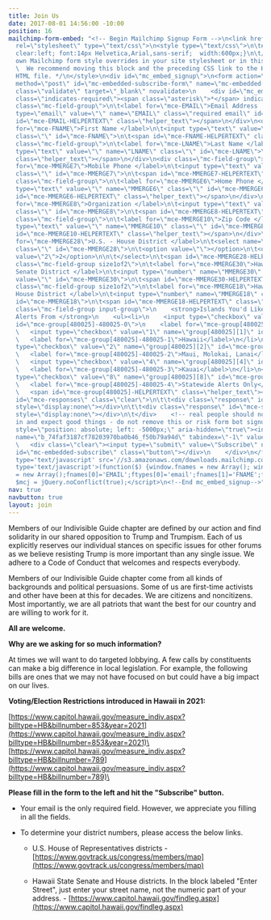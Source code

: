```yaml
---
title: Join Us
date: 2017-08-01 14:56:00 -10:00
position: 16
mailchimp-form-embed: "<!-- Begin Mailchimp Signup Form -->\n<link href=\"//cdn-images.mailchimp.com/embedcode/classic-071822.css\"
  rel=\"stylesheet\" type=\"text/css\">\n<style type=\"text/css\">\n\t#mc_embed_signup{background:#fff;
  clear:left; font:14px Helvetica,Arial,sans-serif;  width:600px;}\n\t/* Add your
  own Mailchimp form style overrides in your site stylesheet or in this style block.\n\t
  \  We recommend moving this block and the preceding CSS link to the HEAD of your
  HTML file. */\n</style>\n<div id=\"mc_embed_signup\">\n<form action=\"https://indivisiblehawaii.us3.list-manage.com/subscribe/post?u=74faf3187cf78203970ba0b46&amp;id=f50b79a94d&amp;f_id=000ab9e2f0\"
  method=\"post\" id=\"mc-embedded-subscribe-form\" name=\"mc-embedded-subscribe-form\"
  class=\"validate\" target=\"_blank\" novalidate>\n    <div id=\"mc_embed_signup_scroll\">\n\t<h2>Subscribe</h2>\n<div
  class=\"indicates-required\"><span class=\"asterisk\">*</span> indicates required</div>\n<div
  class=\"mc-field-group\">\n\t<label for=\"mce-EMAIL\">Email Address  <span class=\"asterisk\">*</span>\n</label>\n\t<input
  type=\"email\" value=\"\" name=\"EMAIL\" class=\"required email\" id=\"mce-EMAIL\">\n\t<span
  id=\"mce-EMAIL-HELPERTEXT\" class=\"helper_text\"></span>\n</div>\n<div class=\"mc-field-group\">\n\t<label
  for=\"mce-FNAME\">First Name </label>\n\t<input type=\"text\" value=\"\" name=\"FNAME\"
  class=\"\" id=\"mce-FNAME\">\n\t<span id=\"mce-FNAME-HELPERTEXT\" class=\"helper_text\"></span>\n</div>\n<div
  class=\"mc-field-group\">\n\t<label for=\"mce-LNAME\">Last Name </label>\n\t<input
  type=\"text\" value=\"\" name=\"LNAME\" class=\"\" id=\"mce-LNAME\">\n\t<span id=\"mce-LNAME-HELPERTEXT\"
  class=\"helper_text\"></span>\n</div>\n<div class=\"mc-field-group\">\n\t<label
  for=\"mce-MMERGE7\">Mobile Phone </label>\n\t<input type=\"text\" value=\"\" name=\"MMERGE7\"
  class=\"\" id=\"mce-MMERGE7\">\n\t<span id=\"mce-MMERGE7-HELPERTEXT\" class=\"helper_text\"></span>\n</div>\n<div
  class=\"mc-field-group\">\n\t<label for=\"mce-MMERGE6\">Home Phone </label>\n\t<input
  type=\"text\" value=\"\" name=\"MMERGE6\" class=\"\" id=\"mce-MMERGE6\">\n\t<span
  id=\"mce-MMERGE6-HELPERTEXT\" class=\"helper_text\"></span>\n</div>\n<div class=\"mc-field-group\">\n\t<label
  for=\"mce-MMERGE8\">Organization </label>\n\t<input type=\"text\" value=\"\" name=\"MMERGE8\"
  class=\"\" id=\"mce-MMERGE8\">\n\t<span id=\"mce-MMERGE8-HELPERTEXT\" class=\"helper_text\"></span>\n</div>\n<div
  class=\"mc-field-group\">\n\t<label for=\"mce-MMERGE10\">Zip Code </label>\n\t<input
  type=\"text\" value=\"\" name=\"MMERGE10\" class=\"\" id=\"mce-MMERGE10\">\n\t<span
  id=\"mce-MMERGE10-HELPERTEXT\" class=\"helper_text\"></span>\n</div>\n<div class=\"mc-field-group\">\n\t<label
  for=\"mce-MMERGE28\">U.S. - House District </label>\n\t<select name=\"MMERGE28\"
  class=\"\" id=\"mce-MMERGE28\">\n\t<option value=\"\"></option>\n\t<option value=\"1\">1</option>\n<option
  value=\"2\">2</option>\n\n\t</select>\n\t<span id=\"mce-MMERGE28-HELPERTEXT\" class=\"helper_text\"></span>\n</div>\n<div
  class=\"mc-field-group size1of2\">\n\t<label for=\"mce-MMERGE30\">Hawaii State -
  Senate District </label>\n\t<input type=\"number\" name=\"MMERGE30\" class=\"\"
  value=\"\" id=\"mce-MMERGE30\">\n\t<span id=\"mce-MMERGE30-HELPERTEXT\" class=\"helper_text\"></span>\n</div>\n<div
  class=\"mc-field-group size1of2\">\n\t<label for=\"mce-MMERGE18\">Hawaii State -
  House District </label>\n\t<input type=\"number\" name=\"MMERGE18\" class=\"\" value=\"\"
  id=\"mce-MMERGE18\">\n\t<span id=\"mce-MMERGE18-HELPERTEXT\" class=\"helper_text\"></span>\n</div>\n<div
  class=\"mc-field-group input-group\">\n    <strong>Islands You'd Like to Receive
  Alerts From </strong>\n    <ul><li>\n    <input type=\"checkbox\" value=\"32\" name=\"group[480025][32]\"
  id=\"mce-group[480025]-480025-0\">\n    <label for=\"mce-group[480025]-480025-0\">Oahu</label>\n</li>\n<li>\n
  \   <input type=\"checkbox\" value=\"1\" name=\"group[480025][1]\" id=\"mce-group[480025]-480025-1\">\n
  \   <label for=\"mce-group[480025]-480025-1\">Hawaii</label>\n</li>\n<li>\n    <input
  type=\"checkbox\" value=\"2\" name=\"group[480025][2]\" id=\"mce-group[480025]-480025-2\">\n
  \   <label for=\"mce-group[480025]-480025-2\">Maui, Molokai, Lanai</label>\n</li>\n<li>\n
  \   <input type=\"checkbox\" value=\"4\" name=\"group[480025][4]\" id=\"mce-group[480025]-480025-3\">\n
  \   <label for=\"mce-group[480025]-480025-3\">Kauai</label>\n</li>\n<li>\n    <input
  type=\"checkbox\" value=\"8\" name=\"group[480025][8]\" id=\"mce-group[480025]-480025-4\">\n
  \   <label for=\"mce-group[480025]-480025-4\">Statewide Alerts Only</label>\n</li>\n</ul>\n
  \   <span id=\"mce-group[480025]-HELPERTEXT\" class=\"helper_text\"></span>\n</div>\n\t<div
  id=\"mce-responses\" class=\"clear\">\n\t\t<div class=\"response\" id=\"mce-error-response\"
  style=\"display:none\"></div>\n\t\t<div class=\"response\" id=\"mce-success-response\"
  style=\"display:none\"></div>\n\t</div>    <!-- real people should not fill this
  in and expect good things - do not remove this or risk form bot signups-->\n    <div
  style=\"position: absolute; left: -5000px;\" aria-hidden=\"true\"><input type=\"text\"
  name=\"b_74faf3187cf78203970ba0b46_f50b79a94d\" tabindex=\"-1\" value=\"\"></div>\n
  \   <div class=\"clear\"><input type=\"submit\" value=\"Subscribe\" name=\"subscribe\"
  id=\"mc-embedded-subscribe\" class=\"button\"></div>\n    </div>\n</form>\n</div>\n<script
  type='text/javascript' src='//s3.amazonaws.com/downloads.mailchimp.com/js/mc-validate.js'></script><script
  type='text/javascript'>(function($) {window.fnames = new Array(); window.ftypes
  = new Array();fnames[0]='EMAIL';ftypes[0]='email';fnames[1]='FNAME';ftypes[1]='text';fnames[2]='LNAME';ftypes[2]='text';fnames[7]='MMERGE7';ftypes[7]='text';fnames[6]='MMERGE6';ftypes[6]='text';fnames[8]='MMERGE8';ftypes[8]='text';fnames[10]='MMERGE10';ftypes[10]='text';fnames[28]='MMERGE28';ftypes[28]='dropdown';fnames[30]='MMERGE30';ftypes[30]='number';fnames[18]='MMERGE18';ftypes[18]='number';fnames[3]='ADDRESS';ftypes[3]='address';fnames[4]='PHONE';ftypes[4]='phone';fnames[5]='MMERGE5';ftypes[5]='text';fnames[9]='MMERGE9';ftypes[9]='text';fnames[11]='MMERGE11';ftypes[11]='text';fnames[12]='MMERGE12';ftypes[12]='text';fnames[13]='MMERGE13';ftypes[13]='text';fnames[14]='MMERGE14';ftypes[14]='text';fnames[15]='MMERGE15';ftypes[15]='text';fnames[16]='MMERGE16';ftypes[16]='text';fnames[17]='MMERGE17';ftypes[17]='text';fnames[20]='MMERGE20';ftypes[20]='text';fnames[21]='MMERGE21';ftypes[21]='text';fnames[22]='MMERGE22';ftypes[22]='text';fnames[23]='MMERGE23';ftypes[23]='text';fnames[24]='MMERGE24';ftypes[24]='text';fnames[25]='MMERGE25';ftypes[25]='text';fnames[19]='MMERGE19';ftypes[19]='dropdown';}(jQuery));var
  $mcj = jQuery.noConflict(true);</script>\n<!--End mc_embed_signup-->"
nav: true
navbutton: true
layout: join
---
```


Members of our Indivisible Guide chapter are defined by our action and find solidarity in our shared opposition to Trump and Trumpism. Each of us explicitly reserves our individual stances on specific issues for other forums as we believe resisting Trump is more important than any single issue. We adhere to a Code of Conduct that welcomes and respects everybody.

Members of our Indivisible Guide chapter come from all kinds of backgrounds and political persuasions. Some of us are first-time activists and other have been at this for decades. We are citizens and noncitizens. Most importantly, we are all patriots that want the best for our country and are willing to work for it.

**All are welcome.**

**Why are we asking for so much information?**

At times we will want to do targeted lobbying. A few calls by constituents can make a big difference in local legislation. For example, the following bills are ones that we may not have focused on but could have a big impact on our lives.

**Voting/Election Restrictions introduced in Hawaii in 2021:**

[https://www.capitol.hawaii.gov/measure_indiv.aspx?billtype=HB&billnumber=853&year=2021](https://www.capitol.hawaii.gov/measure_indiv.aspx?billtype=HB&billnumber=853&year=2021)\
[https://www.capitol.hawaii.gov/measure_indiv.aspx?billtype=HB&billnumber=789](https://www.capitol.hawaii.gov/measure_indiv.aspx?billtype=HB&billnumber=789)\

**Please fill in the form to the left and hit the "Subscribe" button.**

* Your email is the only required field. However, we appreciate you filling in all the fields.

* To determine your district numbers, please access the below links.

  * U.S. House of Representatives districts - [https://www.govtrack.us/congress/members/map](https://www.govtrack.us/congress/members/map)

  * Hawaii State Senate and House districts. In the block labeled "Enter Street", just enter your street name, not the numeric part of your address. - [https://www.capitol.hawaii.gov/findleg.aspx](https://www.capitol.hawaii.gov/findleg.aspx)